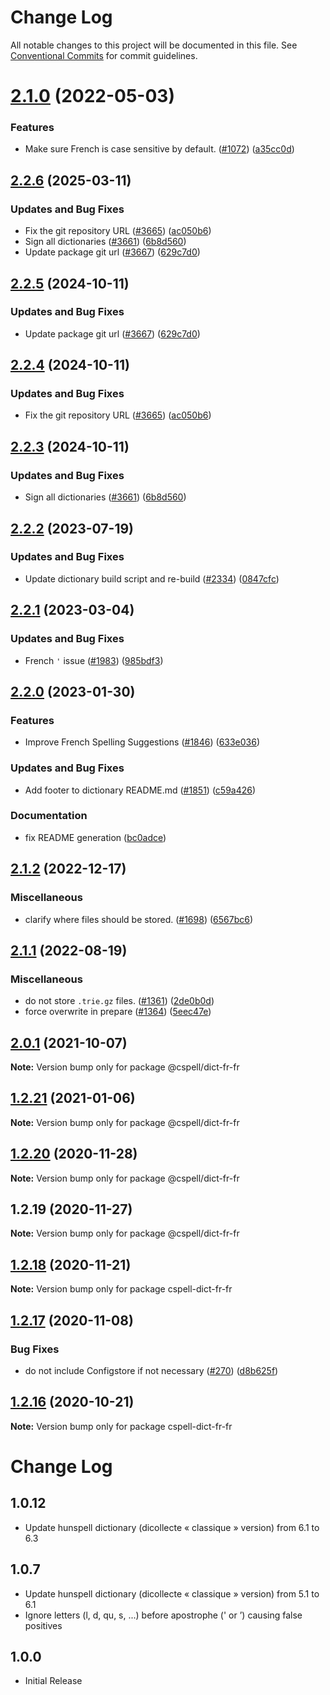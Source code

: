 # Change Log

All notable changes to this project will be documented in this file.
See [Conventional Commits](https://conventionalcommits.org) for commit guidelines.

# [2.1.0](https://github.com/streetsidesoftware/cspell-dicts/compare/@cspell/dict-fr-fr@2.0.1...@cspell/dict-fr-fr@2.1.0) (2022-05-03)


### Features

* Make sure French is case sensitive by default. ([#1072](https://github.com/streetsidesoftware/cspell-dicts/issues/1072)) ([a35cc0d](https://github.com/streetsidesoftware/cspell-dicts/commit/a35cc0d639e659830fb90897eb6d9ae4dbb9d9ed))





## [2.2.6](https://github.com/ThomasNieto/cspell-dicts/compare/@cspell/dict-fr-fr@2.2.5...@cspell/dict-fr-fr@2.2.6) (2025-03-11)


### Updates and Bug Fixes

* Fix the git repository URL ([#3665](https://github.com/ThomasNieto/cspell-dicts/issues/3665)) ([ac050b6](https://github.com/ThomasNieto/cspell-dicts/commit/ac050b697d57820109995e92fac5ccc32ced1723))
* Sign all dictionaries ([#3661](https://github.com/ThomasNieto/cspell-dicts/issues/3661)) ([6b8d560](https://github.com/ThomasNieto/cspell-dicts/commit/6b8d560cf51a593458ce42bca415859f872cfc97))
* Update package git url ([#3667](https://github.com/ThomasNieto/cspell-dicts/issues/3667)) ([629c7d0](https://github.com/ThomasNieto/cspell-dicts/commit/629c7d0a5e1bacad1d3874b1f8372edc3494ef97))

## [2.2.5](https://github.com/streetsidesoftware/cspell-dicts/compare/@cspell/dict-fr-fr@2.2.4...@cspell/dict-fr-fr@2.2.5) (2024-10-11)


### Updates and Bug Fixes

* Update package git url ([#3667](https://github.com/streetsidesoftware/cspell-dicts/issues/3667)) ([629c7d0](https://github.com/streetsidesoftware/cspell-dicts/commit/629c7d0a5e1bacad1d3874b1f8372edc3494ef97))

## [2.2.4](https://github.com/streetsidesoftware/cspell-dicts/compare/@cspell/dict-fr-fr@2.2.3...@cspell/dict-fr-fr@2.2.4) (2024-10-11)


### Updates and Bug Fixes

* Fix the git repository URL ([#3665](https://github.com/streetsidesoftware/cspell-dicts/issues/3665)) ([ac050b6](https://github.com/streetsidesoftware/cspell-dicts/commit/ac050b697d57820109995e92fac5ccc32ced1723))

## [2.2.3](https://github.com/streetsidesoftware/cspell-dicts/compare/@cspell/dict-fr-fr@2.2.2...@cspell/dict-fr-fr@2.2.3) (2024-10-11)


### Updates and Bug Fixes

* Sign all dictionaries ([#3661](https://github.com/streetsidesoftware/cspell-dicts/issues/3661)) ([6b8d560](https://github.com/streetsidesoftware/cspell-dicts/commit/6b8d560cf51a593458ce42bca415859f872cfc97))

## [2.2.2](https://github.com/streetsidesoftware/cspell-dicts/compare/@cspell/dict-fr-fr@2.2.1...@cspell/dict-fr-fr@2.2.2) (2023-07-19)


### Updates and Bug Fixes

* Update dictionary build script and re-build ([#2334](https://github.com/streetsidesoftware/cspell-dicts/issues/2334)) ([0847cfc](https://github.com/streetsidesoftware/cspell-dicts/commit/0847cfc9623018940e7761e08eeba0ec7c0a320e))

## [2.2.1](https://github.com/streetsidesoftware/cspell-dicts/compare/@cspell/dict-fr-fr@2.2.0...@cspell/dict-fr-fr@2.2.1) (2023-03-04)


### Updates and Bug Fixes

* French `'` issue ([#1983](https://github.com/streetsidesoftware/cspell-dicts/issues/1983)) ([985bdf3](https://github.com/streetsidesoftware/cspell-dicts/commit/985bdf3aab798c22107633a6ebfe0044e06bcbd0))

## [2.2.0](https://github.com/streetsidesoftware/cspell-dicts/compare/@cspell/dict-fr-fr@2.1.2...@cspell/dict-fr-fr@2.2.0) (2023-01-30)


### Features

* Improve French Spelling Suggestions ([#1846](https://github.com/streetsidesoftware/cspell-dicts/issues/1846)) ([633e036](https://github.com/streetsidesoftware/cspell-dicts/commit/633e03696e85242ffdd4c28c164d98b30c8f7d4d))


### Updates and Bug Fixes

* Add footer to dictionary README.md ([#1851](https://github.com/streetsidesoftware/cspell-dicts/issues/1851)) ([c59a426](https://github.com/streetsidesoftware/cspell-dicts/commit/c59a426ea0059eb4f806d1d89d283ba0e4c42d23))


### Documentation

* fix README generation ([bc0adce](https://github.com/streetsidesoftware/cspell-dicts/commit/bc0adcef7f115fe52d3f3beb9bef78910aad9421))

## [2.1.2](https://github.com/streetsidesoftware/cspell-dicts/compare/@cspell/dict-fr-fr@2.1.1...@cspell/dict-fr-fr@2.1.2) (2022-12-17)


### Miscellaneous

* clarify where files should be stored. ([#1698](https://github.com/streetsidesoftware/cspell-dicts/issues/1698)) ([6567bc6](https://github.com/streetsidesoftware/cspell-dicts/commit/6567bc62130404cb32945bdcc3bf07316c839396))

## [2.1.1](https://github.com/streetsidesoftware/cspell-dicts/compare/@cspell/dict-fr-fr@2.1.0...@cspell/dict-fr-fr@2.1.1) (2022-08-19)


### Miscellaneous

* do not store `.trie.gz` files. ([#1361](https://github.com/streetsidesoftware/cspell-dicts/issues/1361)) ([2de0b0d](https://github.com/streetsidesoftware/cspell-dicts/commit/2de0b0df4b8addfd69e2e6899c05f8b502799b7c))
* force overwrite in prepare ([#1364](https://github.com/streetsidesoftware/cspell-dicts/issues/1364)) ([5eec47e](https://github.com/streetsidesoftware/cspell-dicts/commit/5eec47e223f1dd6370fcbc3c1b6b0361c92bbddf))

## [2.0.1](https://github.com/streetsidesoftware/cspell-dicts/compare/@cspell/dict-fr-fr@1.2.21...@cspell/dict-fr-fr@2.0.1) (2021-10-07)

**Note:** Version bump only for package @cspell/dict-fr-fr





## [1.2.21](https://github.com/streetsidesoftware/cspell-dicts/compare/@cspell/dict-fr-fr@1.2.20...@cspell/dict-fr-fr@1.2.21) (2021-01-06)

**Note:** Version bump only for package @cspell/dict-fr-fr





## [1.2.20](https://github.com/streetsidesoftware/cspell-dicts/compare/@cspell/dict-fr-fr@1.2.19...@cspell/dict-fr-fr@1.2.20) (2020-11-28)

**Note:** Version bump only for package @cspell/dict-fr-fr





## 1.2.19 (2020-11-27)

**Note:** Version bump only for package @cspell/dict-fr-fr





## [1.2.18](https://github.com/streetsidesoftware/cspell-dicts/compare/cspell-dict-fr-fr@1.2.17...cspell-dict-fr-fr@1.2.18) (2020-11-21)

**Note:** Version bump only for package cspell-dict-fr-fr

## [1.2.17](https://github.com/streetsidesoftware/cspell-dicts/compare/cspell-dict-fr-fr@1.2.16...cspell-dict-fr-fr@1.2.17) (2020-11-08)

### Bug Fixes

- do not include Configstore if not necessary ([#270](https://github.com/streetsidesoftware/cspell-dicts/issues/270)) ([d8b625f](https://github.com/streetsidesoftware/cspell-dicts/commit/d8b625f2f42d5cc6c4a9390216ac1e5037886e44))

## [1.2.16](https://github.com/streetsidesoftware/cspell-dicts/compare/cspell-dict-fr-fr@1.2.15...cspell-dict-fr-fr@1.2.16) (2020-10-21)

**Note:** Version bump only for package cspell-dict-fr-fr

# Change Log

## 1.0.12

- Update hunspell dictionary (dicollecte « classique » version) from 6.1 to 6.3

## 1.0.7

- Update hunspell dictionary (dicollecte « classique » version) from 5.1 to 6.1
- Ignore letters (l, d, qu, s, ...) before apostrophe (' or ’) causing false positives

## 1.0.0

- Initial Release
